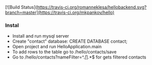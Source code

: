 [![Build Status](https://travis-ci.org/romanneklesa/hellobackend.svg?branch=master](https://travis-ci.org/mkpankov/hello)




  ### Instal

 - Install and run mysql server
 - Create "contact" database: CREATE DATABASE contact;
 - Open project and run HelloApplication.main
 - To add rows to the table go to /hello/contacts/save
 - Go to /hello/contacts?nameFilter=^.*[*].*$ for gets filtered contacts
